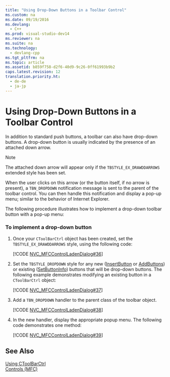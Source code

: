 ```yaml
---
title: "Using Drop-Down Buttons in a Toolbar Control"
ms.custom: na
ms.date: 09/19/2016
ms.devlang: 
  - C++
ms.prod: visual-studio-dev14
ms.reviewer: na
ms.suite: na
ms.technology: 
  - devlang-cpp
ms.tgt_pltfrm: na
ms.topic: article
ms.assetid: b859f758-d2f6-40d9-9c26-0ff61993b9b2
caps.latest.revision: 12
translation.priority.ht: 
  - de-de
  - ja-jp
---
```

# Using Drop-Down Buttons in a Toolbar Control
In addition to standard push buttons, a toolbar can also have drop-down buttons. A drop-down button is usually indicated by the presence of an attached down arrow.  
  
> [!NOTE]
>  The attached down arrow will appear only if the `TBSTYLE_EX_DRAWDDARROWS` extended style has been set.  
  
 When the user clicks on this arrow (or the button itself, if no arrow is present), a `TBN_DROPDOWN` notification message is sent to the parent of the toolbar control. You can then handle this notification and display a pop-up menu; similar to the behavior of Internet Explorer.  
  
 The following procedure illustrates how to implement a drop-down toolbar button with a pop-up menu:  
  
### To implement a drop-down button  
  
1.  Once your `CToolBarCtrl` object has been created, set the `TBSTYLE_EX_DRAWDDARROWS` style, using the following code:  
  
     [!CODE [NVC_MFCControlLadenDialog#36](../CodeSnippet/VS_Snippets_Cpp/NVC_MFCControlLadenDialog#36)]  
  
2.  Set the `TBSTYLE_DROPDOWN` style for any new ([InsertButton](../vs140/CToolBarCtrl--InsertButton.md) or [AddButtons](../vs140/CToolBarCtrl--AddButtons.md)) or existing ([SetButtonInfo](../vs140/CToolBarCtrl--SetButtonInfo.md)) buttons that will be drop-down buttons. The following example demonstrates modifying an existing button in a `CToolBarCtrl` object:  
  
     [!CODE [NVC_MFCControlLadenDialog#37](../CodeSnippet/VS_Snippets_Cpp/NVC_MFCControlLadenDialog#37)]  
  
3.  Add a `TBN_DROPDOWN` handler to the parent class of the toolbar object.  
  
     [!CODE [NVC_MFCControlLadenDialog#38](../CodeSnippet/VS_Snippets_Cpp/NVC_MFCControlLadenDialog#38)]  
  
4.  In the new handler, display the appropriate popup menu. The following code demonstrates one method:  
  
     [!CODE [NVC_MFCControlLadenDialog#39](../CodeSnippet/VS_Snippets_Cpp/NVC_MFCControlLadenDialog#39)]  
  
## See Also  
 [Using CToolBarCtrl](../vs140/Using-CToolBarCtrl.md)   
 [Controls (MFC)](../vs140/Controls--MFC-.md)